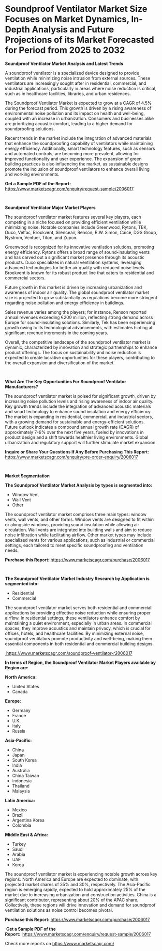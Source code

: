 <p><h1>Soundproof Ventilator Market Size Focuses on Market Dynamics, In-Depth Analysis and Future Projections of its Market Forecasted for Period from 2025 to 2032</h1></p><p><strong>Soundproof Ventilator Market Analysis and Latest Trends</strong></p>
<p><p>A soundproof ventilator is a specialized device designed to provide ventilation while minimizing noise intrusion from external sources. These ventilators are increasingly sought after in residential, commercial, and industrial applications, particularly in areas where noise reduction is critical, such as in healthcare facilities, libraries, and urban residences. </p><p>The Soundproof Ventilator Market is expected to grow at a CAGR of 4.5% during the forecast period. This growth is driven by a rising awareness of environmental noise pollution and its impact on health and well-being, coupled with an increase in urbanization. Consumers and businesses alike are prioritizing acoustic comfort, leading to a higher demand for soundproofing solutions.</p><p>Recent trends in the market include the integration of advanced materials that enhance the soundproofing capability of ventilators while maintaining energy efficiency. Additionally, smart technology features, such as sensors and automated controls, are becoming more prevalent, allowing for improved functionality and user experience. The expansion of green building practices is also influencing the market, as sustainable designs promote the inclusion of soundproof ventilators to enhance overall living and working environments.</p></p>
<p><strong>Get a Sample PDF of the Report:&nbsp;</strong> <a href="https://www.marketscagr.com/enquiry/request-sample/2006017?utm_campaign=2315&utm_medium=2&utm_source=Github&utm_content=ia&utm_term=02032025&utm_id=soundproof-ventilator">https://www.marketscagr.com/enquiry/request-sample/2006017</a></p>
<p>&nbsp;</p>
<p><strong>Soundproof Ventilator Major Market Players</strong></p>
<p><p>The soundproof ventilator market features several key players, each competing in a niche focused on providing efficient ventilation while minimizing noise. Notable companies include Greenwood, Rytons, TEK, Duco, Velfac, Brookvent, Silenceair, Renson, R.W. Simon, Caice, DGS Group, Nystrom, Ventuer, Titon, and Zupon.</p><p>Greenwood is recognized for its innovative ventilation solutions, promoting energy efficiency. Rytons offers a broad range of sound-insulating vents and has carved out a significant market presence through its acoustic products. Duco specializes in natural ventilation systems, leveraging advanced technologies for better air quality with reduced noise levels. Brookvent is known for its robust product line that caters to residential and commercial sectors.</p><p>Future growth in this market is driven by increasing urbanization and awareness of indoor air quality. The global soundproof ventilator market size is projected to grow substantially as regulations become more stringent regarding noise pollution and energy efficiency in buildings.</p><p>Sales revenue varies among the players; for instance, Renson reported annual revenues exceeding €200 million, reflecting strong demand across Europe for sound-insulating solutions. Similarly, Tek has been experiencing growth owing to its technological advancements, with estimates hinting at significant revenue increments in the coming years.</p><p>Overall, the competitive landscape of the soundproof ventilator market is dynamic, characterized by innovation and strategic partnerships to enhance product offerings. The focus on sustainability and noise reduction is expected to create lucrative opportunities for these players, contributing to the overall expansion and diversification of the market.</p></p>
<p>&nbsp;</p>
<p><strong>What Are The Key Opportunities For Soundproof Ventilator Manufacturers?</strong></p>
<p><p>The soundproof ventilator market is poised for significant growth, driven by increasing noise pollution levels and rising awareness of indoor air quality. Key growth trends include the integration of advanced acoustic materials and smart technology to enhance sound insulation and energy efficiency. The market is expanding in residential, commercial, and industrial sectors, with a growing demand for sustainable and energy-efficient solutions. Future outlook indicates a compound annual growth rate (CAGR) of approximately 7-9% over the next five years, fueled by innovations in product design and a shift towards healthier living environments. Global urbanization and regulatory support will further stimulate market expansion.</p></p>
<p><strong>Inquire or Share Your Questions If Any Before Purchasing This Report:</strong> <a href="https://www.marketscagr.com/enquiry/pre-order-enquiry/2006017?utm_campaign=2315&utm_medium=2&utm_source=Github&utm_content=ia&utm_term=02032025&utm_id=soundproof-ventilator">https://www.marketscagr.com/enquiry/pre-order-enquiry/2006017</a></p>
<p>&nbsp;</p>
<p><strong>Market Segmentation</strong></p>
<p><strong>The Soundproof Ventilator Market Analysis by types is segmented into:</strong></p>
<p><ul><li>Window Vent</li><li>Wall Vent</li><li>Other</li></ul></p>
<p><p>The soundproof ventilator market comprises three main types: window vents, wall vents, and other forms. Window vents are designed to fit within or alongside windows, providing sound insulation while allowing air circulation. Wall vents are integrated into building walls and aim to reduce noise infiltration while facilitating airflow. Other market types may include specialized vents for various applications, such as industrial or commercial settings, each tailored to meet specific soundproofing and ventilation needs.</p></p>
<p><strong>Purchase this Report:&nbsp;</strong><a href="https://www.marketscagr.com/purchase/2006017?utm_campaign=2315&utm_medium=2&utm_source=Github&utm_content=ia&utm_term=02032025&utm_id=soundproof-ventilator">https://www.marketscagr.com/purchase/2006017</a></p>
<p>&nbsp;</p>
<p><strong>The Soundproof Ventilator Market Industry Research by Application is segmented into:</strong></p>
<p><ul><li>Residential</li><li>Commercial</li></ul></p>
<p><p>The soundproof ventilator market serves both residential and commercial applications by providing effective noise reduction while ensuring proper airflow. In residential settings, these ventilators enhance comfort by maintaining a quiet environment, especially in urban areas. In commercial spaces, they improve acoustics and maintain privacy, which is crucial for offices, hotels, and healthcare facilities. By minimizing external noise, soundproof ventilators promote productivity and well-being, making them essential components in both residential and commercial building designs.</p></p>
<p><a href="https://www.marketscagr.com/soundproof-ventilator-r2006017?utm_campaign=2315&utm_medium=2&utm_source=Github&utm_content=ia&utm_term=02032025&utm_id=soundproof-ventilator">&nbsp;https://www.marketscagr.com/soundproof-ventilator-r2006017</a></p>
<p><strong>In terms of Region, the Soundproof Ventilator Market Players available by Region are:</strong></p>
<p>
    <p> <strong> North America: </strong>
        <ul>
            <li>United States</li>
            <li>Canada</li>
        </ul>
        </p> 
    <p> <strong> Europe: </strong>
        <ul>
            <li>Germany</li>
            <li>France</li>
            <li>U.K.</li>
            <li>Italy</li>
            <li>Russia</li>
        </ul>
        </p> 
    <p> <strong> Asia-Pacific: </strong>
        <ul>
            <li>China</li>
            <li>Japan</li>
            <li>South Korea</li>
            <li>India</li>
            <li>Australia</li>
            <li>China Taiwan</li>
            <li>Indonesia</li>
            <li>Thailand</li>
            <li>Malaysia</li>
        </ul>
        </p> 
    <p> <strong> Latin America: </strong>
        <ul>
            <li>Mexico</li>
            <li>Brazil</li>
            <li>Argentina Korea</li>
            <li>Colombia</li>
        </ul>
        </p> 
    <p> <strong> Middle East & Africa: </strong>
        <ul>
            <li>Turkey</li>
            <li>Saudi</li>
            <li>Arabia</li>
            <li>UAE</li>
            <li>Korea</li>
        </ul>
    </p>
    </p>
<p><p>The soundproof ventilator market is experiencing notable growth across key regions. North America and Europe are expected to dominate, with projected market shares of 35% and 30%, respectively. The Asia-Pacific region is emerging rapidly, expected to hold approximately 25% of the market due to increasing urbanization and construction activities. China is a significant contributor, representing about 20% of the APAC share. Collectively, these regions will drive innovation and demand for soundproof ventilation solutions as noise control becomes pivotal.</p></p>
<p><strong>Purchase this Report: </strong><a href="https://www.marketscagr.com/purchase/2006017?utm_campaign=2315&utm_medium=2&utm_source=Github&utm_content=ia&utm_term=02032025&utm_id=soundproof-ventilator">https://www.marketscagr.com/purchase/2006017</a></p>
<p>&nbsp;<strong>Get a Sample PDF of the Report:&nbsp;&nbsp;</strong><a href="https://www.marketscagr.com/enquiry/request-sample/2006017?utm_campaign=2315&utm_medium=2&utm_source=Github&utm_content=ia&utm_term=02032025&utm_id=soundproof-ventilator">https://www.marketscagr.com/enquiry/request-sample/2006017</a></p>
<p><strong></strong></p>
<p>Check more reports on <a href="https://www.marketscagr.com/?utm_campaign=2315&utm_medium=2&utm_source=Github&utm_content=ia&utm_term=02032025&utm_id=soundproof-ventilator">https://www.marketscagr.com/</a></p>